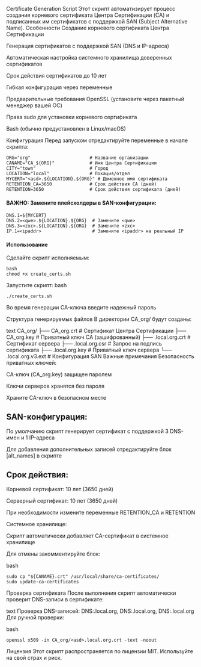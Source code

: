 Certificate Generation Script
Этот скрипт автоматизирует процесс создания корневого сертификата Центра Сертификации (CA) и подписанных им сертификатов с поддержкой SAN (Subject Alternative Name).
Особенности
Создание корневого сертификата Центра Сертификации

Генерация сертификатов с поддержкой SAN (DNS и IP-адреса)

Автоматическая настройка системного хранилища доверенных сертификатов

Срок действия сертификатов до 10 лет

Гибкая конфигурация через переменные

Предварительные требования
OpenSSL (установите через пакетный менеджер вашей ОС)

Права sudo для установки корневого сертификата

Bash (обычно предустановлен в Linux/macOS)

Конфигурация
Перед запуском отредактируйте переменные в начале скрипта:
```
ORG="org"                      # Название организации
CANAME="CA_${ORG}"             # Имя Центра Сертификации
CITY="town"                    # Город
LOCATION="local"               # Локация/отдел
MYCERT="<asd>.${LOCATION}.${ORG}" # Доменное имя сертификата
RETENTION_CA=3650              # Срок действия CA (дней)
RETENTION=3650                 # Срок действия сертификата (дней)
```

#### ВАЖНО: Замените плейсхолдеры в SAN-конфигурации:
```
DNS.1=${MYCERT}
DNS.2=<qwe>.${LOCATION}.${ORG}  # Замените <qwe>
DNS.3=<zxc>.${LOCATION}.${ORG}  # Замените <zxc>
IP.1=<ipaddr>                   # Замените <ipaddr> на реальный IP
```
#### Использование
Сделайте скрипт исполняемым:
```
bash
chmod +x create_certs.sh
```
Запустите скрипт:
bash
```
./create_certs.sh
```

Во время генерации CA-ключа введите надежный пароль

Структура генерируемых файлов
В директории CA_org/ будут созданы:

text
CA_org/
├── CA_org.crt        # Сертификат Центра Сертификации
├── CA_org.key        # Приватный ключ CA (зашифрованный)
├── <asd>.local.org.crt  # Сертификат сервера
├── <asd>.local.org.csr  # Запрос на подпись сертификата
├── <asd>.local.org.key  # Приватный ключ сервера
└── <asd>.local.org.v3.ext # Конфигурация SAN
Важные примечания
Безопасность приватных ключей:

CA-ключ (CA_org.key) защищен паролем

Ключи серверов хранятся без пароля

Храните CA-ключ в безопасном месте

## SAN-конфигурация:

По умолчанию скрипт генерирует сертификат с поддержкой 3 DNS-имен и 1 IP-адреса

Для добавления дополнительных записей отредактируйте блок [alt_names] в скрипте

## Срок действия:

Корневой сертификат: 10 лет (3650 дней)

Серверный сертификат: 10 лет (3650 дней)

При необходимости измените переменные RETENTION_CA и RETENTION

Системное хранилище:

Скрипт автоматически добавляет CA-сертификат в системное хранилище

Для отмены закомментируйте блок:

bash
```
sudo cp "${CANAME}.crt" /usr/local/share/ca-certificates/
sudo update-ca-certificates
```
Проверка сертификата
После выполнения скрипт автоматически проверит DNS-записи в сертификате:

text
Проверка DNS-записей:
    DNS:<asd>.local.org, DNS:<qwe>.local.org, DNS:<zxc>.local.org
Для ручной проверки:

bash
```
openssl x509 -in CA_org/<asd>.local.org.crt -text -noout
```
Лицензия
Этот скрипт распространяется по лицензии MIT. Используйте на свой страх и риск.
